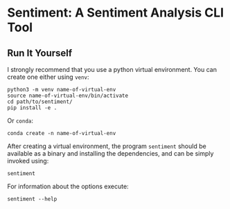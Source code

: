 # Sentiment: A Sentiment Analysis CLI Tool

## Run It Yourself
I strongly recommend that you use a python virtual environment. You can create one either using 
`venv`:
```
python3 -m venv name-of-virtual-env
source name-of-virtual-env/bin/activate
cd path/to/sentiment/
pip install -e .
````
Or `conda`:
```
conda create -n name-of-virtual-env 
```

After creating a virtual environment, the program `sentiment` should be available as a binary and 
installing the dependencies, and can be simply invoked using:
```
sentiment
```

For information about the options execute:
```
sentiment --help
```

